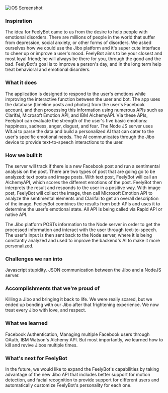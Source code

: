 ![iOS Screenshot](https://challengepost-s3-challengepost.netdna-ssl.com/photos/production/software_photos/000/443/681/datas/gallery.jpg)

### Inspiration
The idea for FeelyBot came to us from the desire to help people with emotional disorders. There are millions of people in the world that suffer from depression, social anxiety, or other forms of disorders. We asked ourselves how we could use the Jibo platform and it's super cute interface to cheer up or improve a user's mood. FeelyBot aims to be your closest and most loyal friend; he will always be there for you, through the good and the bad. FeelyBot's goal is to improve a person's day, and in the long term help treat behavioral and emotional disorders.

### What it does
The application is designed to respond to the user's emotions while improving the interactive function between the user and bot. The app uses the database (timeline posts and photos) from the user's Facebook account, and then processing this information using numerous APIs such as Clarifai, Microsoft Emotion API, and IBM AlchemyAPI. Via these APIs, Feelybot can evaluate the strength of the user's five basic emotions: happiness, sadness, anger, disgust, and fear. The Node JS server uses Wit.ai to parse the data and build a personalized AI that can cater to the user's specific emotional needs. The AI communicates through the Jibo device to provide text-to-speech interactions to the user.

### How we built it
The server will track if there is a new Facebook post and run a sentimental analysis on the post. There are two types of post that are going go to be analyzed: text posts and image posts. With text post, FeelyBot will call an AlchemyAPI, which scores the different emotions of the post. FeelyBot then interprets the result and responds to the user in a positive way. With image post, FeelyBot will collect the image, then call Microsoft Emotion API to analyze the sentimental elements and Clarifai to get an overall description of the image. FeeleyBot combines the results from both APIs and uses it to determine the user's emotional state. All API is being called via Rapid API or native API.

The Jibo platform POSTs information to the Node server in order to get the processed information and interact with the user through text-to-speech. The user's input is then sent back to the Node server, where it is being constantly analyzed and used to improve the backend's AI to make it more personalized.

### Challenges we ran into
Javascript stupidity. JSON communication between the Jibo and a NodeJS server.

### Accomplishments that we're proud of
Killing a Jibo and bringing it back to life. We were really scared, but we ended up bonding with our Jibo after that frightening experience. We now treat every Jibo with love, and respect.

### What we learned
Facebook Authentication, Managing multiple Facebook users through OAuth, IBM Watson's Alchemy API. But most importantly, we learned how to kill and revive Jibos multiple times.

### What's next for FeelyBot
In the future, we would like to expand the FeelyBot's capabilities by taking advantage of the new Jibo API that includes better support for motion detection, and facial recognition to provide support for different users and automatically customize FeelyBot's personality for each one.


